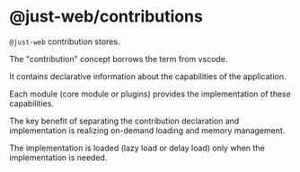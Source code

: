 # @just-web/contributions

`@just-web` contribution stores.

The "contribution" concept borrows the term from vscode.

It contains declarative information about the capabilities of the application.

Each module (core module or plugins) provides the implementation of these capabilities.

The key benefit of separating the contribution declaration and implementation is realizing on-demand loading and memory management.

The implementation is loaded (lazy load or delay load) only when the implementation is needed.
